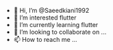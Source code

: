 - 👋 Hi, I’m @Saeedkiani1992
- 👀 I’m interested flutter
- 🌱 I’m currently learning flutter
- 💞️ I’m looking to collaborate on ...
- 📫 How to reach me ...

<!---
Saeedkiani1992/Saeedkiani1992 is a ✨ special ✨ repository because its `README.md` (this file) appears on your GitHub profile.
You can click the Preview link to take a look at your changes.
--->
